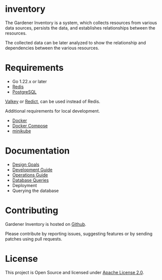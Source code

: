 # inventory

The Gardener Inventory is a system, which collects resources from various data
sources, persists the data, and establishes relationships between the resources.

The collected data can be later analyzed to show the relationship and
dependencies between the various resources.

# Requirements

- Go 1.22.x or later
- [Redis](https://redis.io/)
- [PostgreSQL](https://www.postgresql.org/)

[Valkey](https://github.com/valkey-io/valkey) or [Redict](https://redict.io),
can be used instead of Redis.

Additional requirements for local development.

- [Docker](https://www.docker.com/)
- [Docker Compose](https://docs.docker.com/compose/)
- [minikube](https://minikube.sigs.k8s.io/docs/drivers/)

# Documentation

- [Design Goals](./docs/design.md)
- [Development Guide](./docs/development.md)
- [Operations Guide](./docs/ops-guide.md)
- [Database Queries](./docs/db-queries.md)
- Deployment
- Querying the database

# Contributing

Gardener Inventory is hosted on [Github](https://github.com/gardener/inventory).

Please contribute by reporting issues, suggesting features or by sending patches
using pull requests.

# License

This project is Open Source and licensed under [Apache License 2.0](https://www.apache.org/licenses/LICENSE-2.0).
